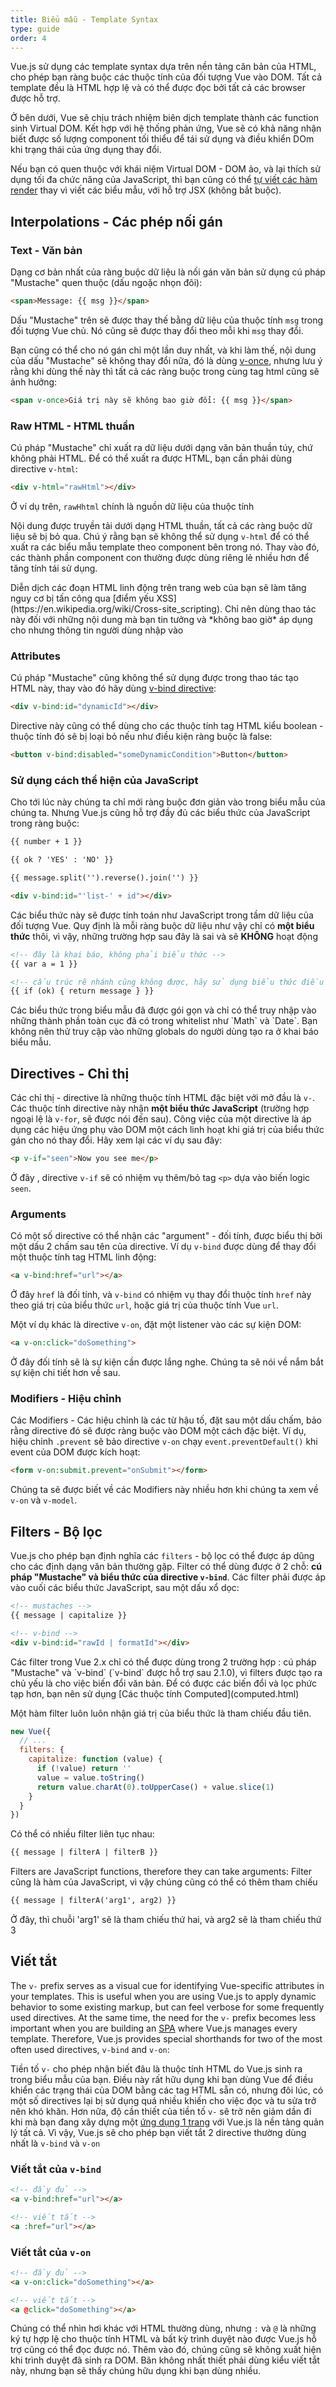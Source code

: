```yaml
---
title: Biểu mẫu - Template Syntax
type: guide
order: 4
---
```


Vue.js sử dụng các template syntax dựa trên nền tảng căn bản của HTML, cho phép bạn ràng buộc các thuộc tính của đối tượng Vue vào DOM. Tất cả template đều là HTML hợp lệ và có thể được đọc bởi tất cả các browser được hỗ trợ.

Ở bên dưới, Vue sẽ chịu trách nhiệm biên dịch template thành các function sinh Virtual DOM. Kết hợp với hệ thống phản ứng, Vue sẽ có khả năng nhận biết được số lượng component tối thiểu để tái sử dụng và điều khiển DOm khi trạng thái của ứng dụng thay đổi.

Nếu bạn có quen thuộc với khái niệm Virtual DOM - DOM ảo, và lại thích sử dụng tối đa chức năng của JavaScript, thì bạn cũng có thể [tự viết các hàm render](render-function.html) thay vì viết các biểu mẫu, với hỗ trợ JSX (không bắt buộc).

## Interpolations - Các phép nối gán

### Text - Văn bản

Dạng cơ bản nhất của ràng buộc dữ liệu là nối gán văn bản sử dụng cú pháp "Mustache" quen thuộc (dấu ngoặc nhọn đôi):

``` html
<span>Message: {{ msg }}</span>
```

Dấu "Mustache" trên sẽ được thay thế bằng dữ liệu của thuộc tính `msg` trong đối tượng Vue chủ. Nó cũng sẽ được thay đổi theo mỗi khi `msg` thay đổi.

Bạn cũng có thể cho nó gán chỉ một lần duy nhất, và khi làm thế, nội dung của dấu "Mustache" sẽ không thay đổi nữa, đó là dùng [v-once](../api/#v-once), nhưng lưu ý rằng khi dùng thế này thì tất cả các ràng buộc trong cùng tag html cũng sẽ ảnh hưởng:

``` html
<span v-once>Giá trị này sẽ không bao giờ đổi: {{ msg }}</span>
```

### Raw HTML - HTML thuần

Cú pháp "Mustache" chỉ xuất ra dữ liệu dưới dạng văn bản thuần túy, chứ không phải HTML. Để có thể xuất ra được HTML, bạn cần phải dùng directive `v-html`:

``` html
<div v-html="rawHtml"></div>
```
Ở ví dụ trên, `rawHhtml` chính là nguồn dữ liệu của thuộc tính

Nội dung được truyền tải dưới dạng HTML thuần, tất cả các ràng buộc dữ liệu sẽ bị bỏ qua. Chú ý rằng bạn sẽ không thể sử dụng `v-html` để có thể xuất ra các biểu mẫu template theo component bên trong nó. Thay vào đó, các thành phần component con thường được dùng riêng lẻ nhiều hơn để tăng tính tái sử dụng.

<p class="tip">Diễn dịch các đoạn HTML linh động trên trang web của bạn sẽ làm tăng nguy cơ bị tấn công qua [điểm yếu XSS](https://en.wikipedia.org/wiki/Cross-site_scripting). Chỉ nên dùng thao tác này đối với những nội dung mà bạn tin tưởng và *không bao giờ* áp dụng cho nhưng thông tin người dùng nhập vào</p>

### Attributes

Cú pháp "Mustache" cũng không thể sử dụng được trong thao tác tạo HTML này, thay vào đó hãy dùng [v-bind directive](../api/#v-bind):

``` html
<div v-bind:id="dynamicId"></div>
```

Directive này cũng có thể dùng cho các thuộc tính tag HTML kiểu boolean - thuộc tính đó sẽ bị loại bỏ nếu như điều kiện ràng buộc là false:
``` html
<button v-bind:disabled="someDynamicCondition">Button</button>
```

### Sử dụng cách thể hiện của JavaScript


Cho tới lúc này chúng ta chỉ mới ràng buộc đơn giản vào trong biểu mẫu của chúng ta. Nhưng Vue.js cũng hỗ trợ đầy đủ các biểu thức của JavaScript trong ràng buộc:

``` html
{{ number + 1 }}

{{ ok ? 'YES' : 'NO' }}

{{ message.split('').reverse().join('') }}

<div v-bind:id="'list-' + id"></div>
```

Các biểu thức này sẽ được tính toán như JavaScript trong tầm dữ liệu của đối tượng Vue. Quy định là mỗi ràng buộc dữ liệu như vậy chỉ có **một biểu thức** thôi, vì vậy, những trường hợp sau đây là sai và sẽ **KHÔNG** hoạt động
``` html
<!-- đây là khai báo, không phải biểu thức -->
{{ var a = 1 }}

<!-- cấu trúc rẽ nhánh cũng không được, hãy sử dụng biểu thức điều kiện a?b:c-->
{{ if (ok) { return message } }}
```

<p class="tip">Các biểu thức trong biểu mẫu đã được gói gọn và chỉ có thể truy nhập vào những thành phần toàn cục đã có trong whitelist như `Math` và `Date`. Bạn không nên thử truy cập vào những globals do người dùng tạo ra ở khai báo biểu mẫu.</p>

## Directives - Chỉ thị


Các chỉ thị - directive là những thuộc tính HTML đặc biệt với mở đầu là `v-`. Các thuộc tính directive này nhận **một biểu thức JavaScript** (trường hợp ngoại lệ là `v-for`, sẽ được nói đến sau). Công việc của một directive là áp dụng các hiệu ứng phụ vào DOM một cách linh hoạt khi giá trị của biểu thức gán cho nó thay đổi. Hãy xem lại các ví dụ sau đây:

``` html
<p v-if="seen">Now you see me</p>
```

Ở đây , directive `v-if` sẽ có nhiệm vụ thêm/bỏ tag `<p>` dựa vào biến logic `seen`.

### Arguments

Có một số directive có thể nhận các "argument" - đối tính, được biểu thị bởi một dấu 2 chấm sau tên của directive. Ví dụ `v-bind` được dùng để thay đổi một thuộc tính tag HTML linh động:


``` html
<a v-bind:href="url"></a>
```

Ở đây `href` là đối tính, và `v-bind` có nhiệm vụ thay đổi thuộc tính `href` này theo giá trị của biểu thức `url`, hoặc giá trị của thuộc tính Vue `url`.

Một ví dụ khác là directive `v-on`, đặt một listener vào các sự kiện DOM:

``` html
<a v-on:click="doSomething">
```

Ở đây đối tính sẽ là sự kiện cần được lắng nghe. Chúng ta sẽ nói về nắm bắt sự kiện chi tiết hơn về sau.

### Modifiers - Hiệu chỉnh

Các Modifiers - Các hiệu chỉnh là các từ hậu tố, đặt sau một dấu chấm, bảo rằng directive đó sẽ được ràng buộc vào DOM một cách đặc biệt. Ví dụ, hiệu chỉnh `.prevent` sẽ bảo directive `v-on` chạy `event.preventDefault()` khi event của DOM được kích hoạt:

``` html
<form v-on:submit.prevent="onSubmit"></form>
```

Chúng ta sẽ được biết về các Modifiers này nhiều hơn khi chúng ta xem về `v-on` và `v-model`.

## Filters - Bộ lọc

Vue.js cho phép bạn định nghĩa các `filters` - bộ lọc có thể được áp dũng cho các định dạng văn bản thường gặp. Filter có thể dùng được ở 2 chỗ: **cú pháp "Mustache" và biểu thức của directive `v-bind`**. Các filter phải được áp vào cuối các biểu thức JavaScript, sau một dấu xổ dọc:

``` html
<!-- mustaches -->
{{ message | capitalize }}

<!-- v-bind -->
<div v-bind:id="rawId | formatId"></div>
```

<p class="tip">Các filter trong Vue 2.x chỉ có thể được dùng trong 2 trường hợp : cú pháp "Mustache" và `v-bind` (`v-bind` được hỗ trợ sau 2.1.0), vì filters được tạo ra chủ yếu là cho việc biến đổi văn bản. Để có được các biến đổi và lọc phức tạp hơn, bạn nên sử dụng [Các thuộc tính Computed](computed.html)</p>

Một hàm filter luôn luôn nhận giá trị của biểu thức là tham chiếu đầu tiên.

``` js
new Vue({
  // ...
  filters: {
    capitalize: function (value) {
      if (!value) return ''
      value = value.toString()
      return value.charAt(0).toUpperCase() + value.slice(1)
    }
  }
})
```

Có thể có nhiều filter liên tục nhau:

``` html
{{ message | filterA | filterB }}
```

Filters are JavaScript functions, therefore they can take arguments:
Filter cũng là hàm của JavaScript, vì vậy chúng cũng có thể có thêm tham chiếu

``` html
{{ message | filterA('arg1', arg2) }}
```

Ở đây, thì chuỗi 'arg1' sẽ là tham chiếu thứ hai, và arg2 sẽ là tham chiếu thứ 3

## Viết tắt

The `v-` prefix serves as a visual cue for identifying Vue-specific attributes in your templates. This is useful when you are using Vue.js to apply dynamic behavior to some existing markup, but can feel verbose for some frequently used directives. At the same time, the need for the `v-` prefix becomes less important when you are building an [SPA](https://en.wikipedia.org/wiki/Single-page_application) where Vue.js manages every template. Therefore, Vue.js provides special shorthands for two of the most often used directives, `v-bind` and `v-on`:

Tiền tố `v-` cho phép nhận biết đâu là thuộc tính HTML do Vue.js sinh ra trong biểu mẫu của bạn. Điều này rất hữu dụng khi bạn dùng Vue để điều khiển các trạng thái của DOM bằng các tag HTML sẵn có, nhưng  đôi lúc, có một số directives lại bị sử dụng quá nhiều khiến cho việc đọc và tu sửa trở nên khó khăn. Hơn nữa, độ cần thiết của tiền tố `v-` sẽ trở nên giảm dần đi khi mà bạn đang xây dựng một [ứng dụng 1 trang](https://en.wikipedia.org/wiki/Single-page_application) với Vue.js là nền tảng quản lý tất cả. Vì vậy, Vue.js sẽ cho phép bạn viết tắt 2 directive thường dùng nhất là `v-bind` và `v-on`

### Viết tắt của `v-bind`

``` html
<!-- đầy đủ -->
<a v-bind:href="url"></a>

<!-- viết tắt -->
<a :href="url"></a>
```


### Viết tắt của `v-on`

``` html
<!-- đầy đủ -->
<a v-on:click="doSomething"></a>

<!-- viết tắt -->
<a @click="doSomething"></a>
```

Chúng có thể nhìn hơi khác với HTML thường dùng, nhưng `:` và `@` là những ký tự hợp lệ cho thuộc tính HTML và bất kỳ trình duyệt nào được Vue.js hỗ trợ cũng có thể đọc được nó. Thêm vào đó, chúng cũng sẽ không xuất hiện khi trình duyệt đã sinh ra DOM. Bãn không nhất thiết phải dùng kiểu viết tắt này, nhưng bạn sẽ thấy chúng hữu dụng khi bạn dùng nhiều.